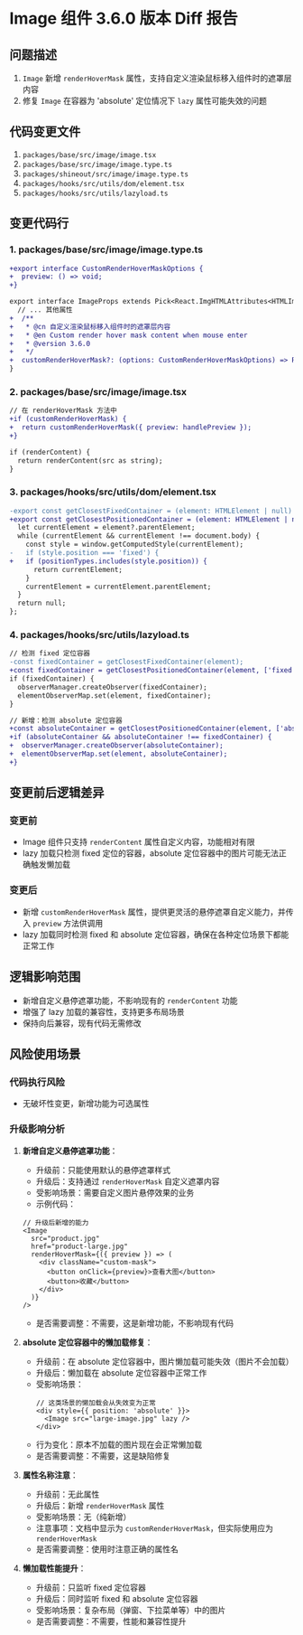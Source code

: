 # Image 组件 3.6.0 版本 Diff 报告

## 问题描述

1. `Image` 新增 `renderHoverMask` 属性，支持自定义渲染鼠标移入组件时的遮罩层内容
2. 修复 `Image` 在容器为 'absolute' 定位情况下 `lazy` 属性可能失效的问题

## 代码变更文件

1. `packages/base/src/image/image.tsx`
2. `packages/base/src/image/image.type.ts`
3. `packages/shineout/src/image/image.type.ts`
4. `packages/hooks/src/utils/dom/element.tsx`
5. `packages/hooks/src/utils/lazyload.ts`

## 变更代码行

### 1. packages/base/src/image/image.type.ts
```diff
+export interface CustomRenderHoverMaskOptions {
+  preview: () => void;
+}

export interface ImageProps extends Pick<React.ImgHTMLAttributes<HTMLImageElement>, 'alt'> {
  // ... 其他属性
+  /**
+   * @cn 自定义渲染鼠标移入组件时的遮罩层内容
+   * @en Custom render hover mask content when mouse enter
+   * @version 3.6.0
+   */
+  customRenderHoverMask?: (options: CustomRenderHoverMaskOptions) => React.ReactNode;
}
```

### 2. packages/base/src/image/image.tsx
```diff
// 在 renderHoverMask 方法中
+if (customRenderHoverMask) {
+  return customRenderHoverMask({ preview: handlePreview });
+}

if (renderContent) {
  return renderContent(src as string);
}
```

### 3. packages/hooks/src/utils/dom/element.tsx
```diff
-export const getClosestFixedContainer = (element: HTMLElement | null) => {
+export const getClosestPositionedContainer = (element: HTMLElement | null, positionTypes: string[] = ['fixed']) => {
  let currentElement = element?.parentElement;
  while (currentElement && currentElement !== document.body) {
    const style = window.getComputedStyle(currentElement);
-   if (style.position === 'fixed') {
+   if (positionTypes.includes(style.position)) {
      return currentElement;
    }
    currentElement = currentElement.parentElement;
  }
  return null;
};
```

### 4. packages/hooks/src/utils/lazyload.ts
```diff
// 检测 fixed 定位容器
-const fixedContainer = getClosestFixedContainer(element);
+const fixedContainer = getClosestPositionedContainer(element, ['fixed']);
if (fixedContainer) {
  observerManager.createObserver(fixedContainer);
  elementObserverMap.set(element, fixedContainer);
}

// 新增：检测 absolute 定位容器
+const absoluteContainer = getClosestPositionedContainer(element, ['absolute']);
+if (absoluteContainer && absoluteContainer !== fixedContainer) {
+  observerManager.createObserver(absoluteContainer);
+  elementObserverMap.set(element, absoluteContainer);
+}
```

## 变更前后逻辑差异

### 变更前
- Image 组件只支持 `renderContent` 属性自定义内容，功能相对有限
- lazy 加载只检测 fixed 定位的容器，absolute 定位容器中的图片可能无法正确触发懒加载

### 变更后
- 新增 `customRenderHoverMask` 属性，提供更灵活的悬停遮罩自定义能力，并传入 `preview` 方法供调用
- lazy 加载同时检测 fixed 和 absolute 定位容器，确保在各种定位场景下都能正常工作

## 逻辑影响范围
- 新增自定义悬停遮罩功能，不影响现有的 `renderContent` 功能
- 增强了 lazy 加载的兼容性，支持更多布局场景
- 保持向后兼容，现有代码无需修改

## 风险使用场景

### 代码执行风险
- 无破坏性变更，新增功能为可选属性

### 升级影响分析
1. **新增自定义悬停遮罩功能**：
   - 升级前：只能使用默认的悬停遮罩样式
   - 升级后：支持通过 `renderHoverMask` 自定义遮罩内容
   - 受影响场景：需要自定义图片悬停效果的业务
   - 示例代码：
   ```tsx
   // 升级后新增的能力
   <Image 
     src="product.jpg" 
     href="product-large.jpg"
     renderHoverMask={({ preview }) => (
       <div className="custom-mask">
         <button onClick={preview}>查看大图</button>
         <button>收藏</button>
       </div>
     )}
   />
   ```
   - 是否需要调整：不需要，这是新增功能，不影响现有代码

2. **absolute 定位容器中的懒加载修复**：
   - 升级前：在 absolute 定位容器中，图片懒加载可能失效（图片不会加载）
   - 升级后：懒加载在 absolute 定位容器中正常工作
   - 受影响场景：
     ```tsx
     // 这类场景的懒加载会从失效变为正常
     <div style={{ position: 'absolute' }}>
       <Image src="large-image.jpg" lazy />
     </div>
     ```
   - 行为变化：原本不加载的图片现在会正常懒加载
   - 是否需要调整：不需要，这是缺陷修复

3. **属性名称注意**：
   - 升级前：无此属性
   - 升级后：新增 `renderHoverMask` 属性
   - 受影响场景：无（纯新增）
   - 注意事项：文档中显示为 `customRenderHoverMask`，但实际使用应为 `renderHoverMask`
   - 是否需要调整：使用时注意正确的属性名

4. **懒加载性能提升**：
   - 升级前：只监听 fixed 定位容器
   - 升级后：同时监听 fixed 和 absolute 定位容器
   - 受影响场景：复杂布局（弹窗、下拉菜单等）中的图片
   - 是否需要调整：不需要，性能和兼容性提升